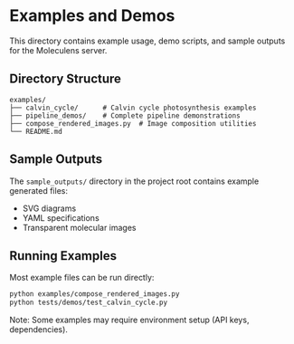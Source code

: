# Examples and Demos

This directory contains example usage, demo scripts, and sample outputs for the Moleculens server.

## Directory Structure

```
examples/
├── calvin_cycle/      # Calvin cycle photosynthesis examples
├── pipeline_demos/    # Complete pipeline demonstrations
├── compose_rendered_images.py  # Image composition utilities
└── README.md
```

## Sample Outputs

The `sample_outputs/` directory in the project root contains example generated files:
- SVG diagrams
- YAML specifications
- Transparent molecular images

## Running Examples

Most example files can be run directly:

```bash
python examples/compose_rendered_images.py
python tests/demos/test_calvin_cycle.py
```

Note: Some examples may require environment setup (API keys, dependencies).
